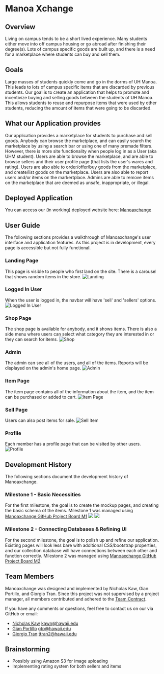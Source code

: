 # Manoa Xchange
## Overview

Living on campus tends to be a short lived experience. Many students either move into off campus housing or go abroad after finishing their degree(s). Lots of campus specific goods are built up, and there is a need for a marketplace where students can buy and sell them.

## Goals

Large masses of students quickly come and go in the dorms of UH Manoa. This leads to lots of campus specific items that are discarded by previous students. Our goal is to create an application that helps to promote and incentivize buying and selling goods between the students of UH Manoa. This allows students to reuse and repurpose items that were used by other students, reducing the amount of items that were going to be discarded. 

## What our Application provides

Our application provides a marketplace for students to purchase and sell goods. Anybody can browse the marketplace, and can easily search the marketplace by using a search bar or using one of many premade filters. However, there is more site functionality when people log in as a User (aka UHM student). Users are able to browse the marketplace, and are able to browse sellers and their user profile page (that lists the user's wares and rating). Users are also able to order/offer/buy goods from the marketplace, and create/list goods on the marketplace. Users are also able to report users and/or items on the markertplace. Admins are able to remove items on the marketplace that are deemed as unsafe, inappropriate, or illegal.

## Deployed Application

You can access our (in working) deployed website here:
[Manoaxchange](http://188.166.104.165/)

## User Guide

The following sections provides a walkthrough of Manoaxchange's user interface and application features. As this project is in development, every page is accessible but not fully functional.

### Landing Page
This page is visible to people who first land on the site. There is a carousel that shows random items in the store.
![Landing](images/landing.png)
### Logged In User
When the user is logged in, the navbar will have 'sell' and 'sellers' options.
![Logged In User](images/logged-in-user.png)
### Shop Page
The shop page is available for anybody, and it shows items. There is also a side menu where users can select what category they are interested in or they can search for items.
![Shop](images/shop.png)
### Admin
The admin can see all of the users, and all of the items. Reports will be displayed on the admin's home page.
![Admin](images/admin.png)
### Item Page
The item page contains all of the information about the item, and the item can be purchased or added to cart.
![Item Page](images/item_page.png)
### Sell Page
Users can also post items for sale.
![Sell Item](images/sell_page.png)
### Profile
Each member has a profile page that can be visited by other users.
![Profile](images/user_profile.png)

## Development History

The following sections document the development history of Manoaxchange.

### Milestone 1 - Basic Necessities
For the first milestone, the goal is to create the mockup pages, and creating the basic schema of the items.
Milestone 1 was managed using [Manoaxchange GitHub Project Board M1](https://github.com/orgs/manoaxchange/projects/1)
![](images/milestone1-11092022.png)
![](images/m1-project-page-description.png)

### Milestone 2 - Connecting Databases & Refining UI
For the second milestone, the goal is to polish up and refine our application. Existing pages will look less bare with additional CSS/bootstrap properties, and our collection database will have connections between each other and function correctly.
Milestone 2 was managed using [Manoaxchange GitHub Project Board M2](https://github.com/orgs/manoaxchange/projects/2)

## Team Members

Manoaxchange was designed and implemented by Nicholas Kaw, Gian Portillo, and Giorgio Tran. Since this project was not supervised by a project manager, all members contributed and adhered to the [Team Contract](https://docs.google.com/document/d/10dSg54SKbQ1Hqc51PzH4RVmZYIIof93CubZPhwS6ZQs/edit?usp=sharing).

If you have any comments or questions, feel free to contact us on our via GitHub or email:
- [Nicholas Kaw](https://github.com/nickkaw) <kawn@hawaii.edu>
- [Gian Portillo](https://github.com/Geeean) <gtp@hawaii.edu>
- [Giorgio Tran](https://github.com/giorgio-tran) <ttran2@hawaii.edu>

## Brainstorming
- Possibly using Amazon S3 for image uploading
- Implementing rating system for both sellers and items
